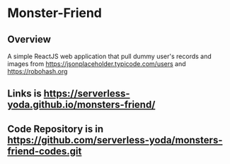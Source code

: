 # Monster-Friend

## Overview
A simple ReactJS web application that pull dummy user's records and images from https://jsonplaceholder.typicode.com/users and  https://robohash.org

## Links is https://serverless-yoda.github.io/monsters-friend/

## Code Repository is in https://github.com/serverless-yoda/monsters-friend-codes.git
